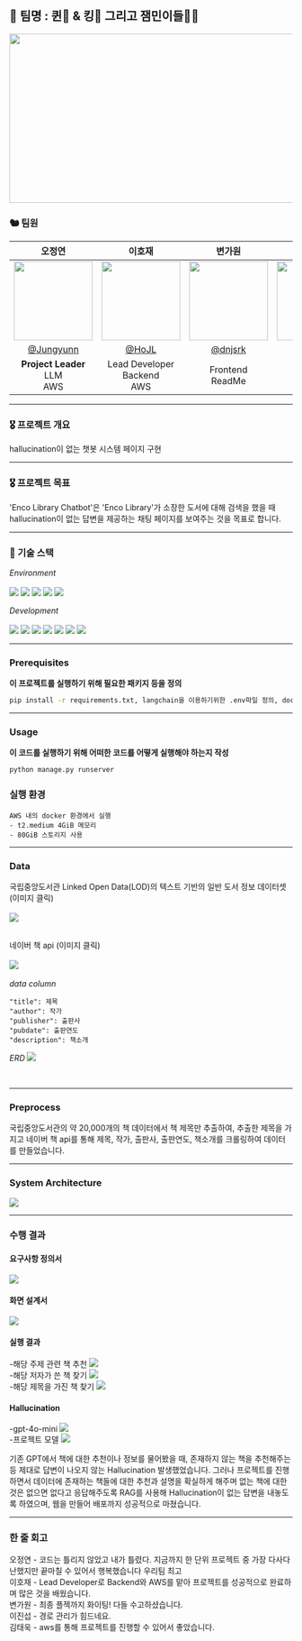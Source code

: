 ## 👑 팀명 : 퀸🫅 & 킹🤴 그리고 잼민이들🤦‍♂️<br>

<p align="center"><img src="./img/sk.png" width="900" height="300"/></p>

### 🐿️ 팀원

|                                                        오정연                                                        |                         이호재                          |                                                        변가원                                                        |                                                        이진섭                                                        |                       김태욱                        |
| :------------------------------------------------------------------------------------------------------------------: | :-----------------------------------------------------: | :------------------------------------------------------------------------------------------------------------------: | :------------------------------------------------------------------------------------------------------------------: | :-------------------------------------------------: |
| <img src="https://github.com/user-attachments/assets/d920daaf-3baa-441d-ab1c-babb240b307b" width="140" height="140"> | <img src="./img/호재님짱.png" width="140" height="140"> | <img src="https://github.com/user-attachments/assets/a2497f47-8214-43c4-81f3-ed3ee637bbf5" width="140" height="140"> | <img src="https://github.com/user-attachments/assets/90d30dde-dfe5-4929-938f-2941dec79d65" width="140" height="140"> | <img src="./img/태욱.png" width="140" height="140"> |
|                                       [@Jungyunn](https://github.com/Jungyunn)                                       |            [@HoJL](https://github.com/HoJL)             |                                         [@dnjsrk](https://github.com/dnjsrk)                                         |                                        [@jururuj](https://github.com/jururuj)                                        |     [@Taeuk-Dog](https://github.com/Taeuk-Dog)      |
|                                          **Project Leader**<br/>LLM<br>AWS                                           |            Lead Developer <br>Backend<br>AWS            |                                                 Frontend <br>ReadMe                                                  |                                                  Backend<br>ReadMe                                                   |                         AWS                         |

</div>

<hr>

### 🎖️ 프로젝트 개요

hallucination이 없는 챗봇 시스템 페이지 구현

<hr>

### 🎖️ 프로젝트 목표

'Enco Library Chatbot'은 'Enco Library'가 소장한 도서에 대해 검색을 했을 때 hallucination이 없는 답변을 제공하는 채팅 페이지를 보여주는 것을 목표로 합니다.

<hr>

### 🔨 기술 스택

<div>

_Environment_
<br><br>
<img src="https://img.shields.io/badge/Python-3776AB?style=for-the-badge&logo=Python&logoColor=white">
<img src="https://img.shields.io/badge/Visual Studio Code-007ACC?style=for-the-badge&logo=Visual Studio Code&logoColor=white"/>
<img src="https://img.shields.io/badge/git-F05032?style=for-the-badge&logo=git&logoColor=white"/>
<img src="https://img.shields.io/badge/github-181717?style=for-the-badge&logo=github&logoColor=white"/>
<img src="https://img.shields.io/badge/amazonaws-232F3E?style=for-the-badge&logo=amazonaws&logoColor=white">

_Development_
<br><br>
<img src="https://img.shields.io/badge/html5-E34F26?style=for-the-badge&logo=html5&logoColor=white">
<img src="https://img.shields.io/badge/css-1572B6?style=for-the-badge&logo=css3&logoColor=white">
<img src="https://img.shields.io/badge/javascript-F7DF1E?style=for-the-badge&logo=javascript&logoColor=black">
<img src="https://img.shields.io/badge/django-092E20?style=for-the-badge&logo=django&logoColor=white">
<img src="https://img.shields.io/badge/langchain-1C3C3C?style=for-the-badge&logo=langchain&logoColor=white">
<img src="https://img.shields.io/badge/scikitlearn-F7931E?style=for-the-badge&logo=scikitlearn&logoColor=white">
<img src="https://img.shields.io/badge/json-000000?style=for-the-badge&logo=json&logoColor=white">

<hr>

### Prerequisites

**이 프로젝트를 실행하기 위해 필요한 패키지 등을 정의**

```cmd
pip install -r requirements.txt, langchain을 이용하기위한 .env파일 정의, docker env 파일
```

<hr>

### Usage

**이 코드를 실행하기 위해 어떠한 코드를 어떻게 실행해야 하는지 작성**

```cmd
python manage.py runserver
```
### 실행 환경
```
AWS 내의 docker 환경에서 실행
- t2.medium 4GiB 메모리
- 80GiB 스토리지 사용
```

<hr>

### Data

국립중앙도서관 Linked Open Data(LOD)의 텍스트 기반의 일반 도서 정보 데이터셋 (이미지 클릭)
<br>
<br>
<a href='https://lod.nl.go.kr/home/dataset/datadownload.do'><img src='./img/lod.png'></a>
<br>
<br>

네이버 책 api (이미지 클릭)
<br>
<br>
<a href='https://developers.naver.com/docs/serviceapi/search/book/book.md'><img src='./img/naver.jpg'></a>
<br>
<br>
_data column_

```
"title": 제목
"author": 작가
"publisher": 출판사
"pubdate": 출판연도
"description": 책소개
```

_ERD_
<img src='./img/erd.png'>

<br>

<hr>

### Preprocess

국립중앙도서관의 약 20,000개의 책 데이터에서 책 제목만 추출하여,
추출한 제목을 가지고 네이버 책 api를 통해 제목, 작가, 출판사, 출판연도, 책소개를 크롤링하여 데이터를 만들었습니다.

<hr>

### System Architecture

<img src='./img/아키텍쳐.png'> <br>

<hr>

### 수행 결과

#### 요구사항 정의서

<img src='./img/screen_infor.png'> <br>

#### 화면 설계서

<img src='./img/screen.png'> <br>

#### 실행 결과

-해당 주제 관련 책 추천
<img src='./img/page.png'> <br> -해당 저자가 쓴 책 찾기
<img src='./img/page_author.png'> <br> -해당 제목을 가진 책 찾기
<img src='./img/page_subject.png'> <br>

#### Hallucination

-gpt-4o-mini
<img src='./img/hallucination.png'> <br> -프로젝트 모델
<img src='./img/hallucination_fixed.png'> <br>

기존 GPT에서 책에 대한 추천이나 정보를 물어봤을 때, 존재하지 않는 책을 추천해주는 등 제대로 답변이 나오지 않는 Hallucination 발생했었습니다. 그러나 프로젝트를 진행하면서 데이터에 존재하는 책들에 대한 추천과 설명을 확실하게 해주며 없는 책에 대한 것은 없으면 없다고 응답해주도록 RAG를 사용해 Hallucination이 없는 답변을 내놓도록 하였으며, 웹을 만들어 배포까지 성공적으로 마쳤습니다.

<hr>

### 한 줄 회고

오정연 - 코드는 틀리지 않았고 내가 틀렸다. 지금까지 한 단위 프로젝트 중 가장 다사다난했지만 끝마칠 수 있어서 행복했습니다 우리팀 최고
<br>
이호재 - Lead Developer로 Backend와 AWS를 맡아 프로젝트를 성공적으로 완료하며 많은 것을 배웠습니다.
<br>
변가원 - 최종 플젝까지 화이팅! 다들 수고하셨습니다.
<br>
이진섭 - 경로 관리가 힘드네요.
<br>
김태욱 - aws를 통해 프로젝트를 진행할 수 있어서 좋았습니다.
